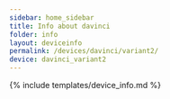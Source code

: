 ```yaml
---
sidebar: home_sidebar
title: Info about davinci
folder: info
layout: deviceinfo
permalink: /devices/davinci/variant2/
device: davinci_variant2
---
```

{% include templates/device_info.md %}
